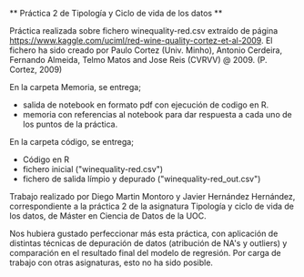 ** Práctica 2 de Tipología y Ciclo de vida de los datos **

Práctica realizada sobre fichero winequality-red.csv extraído de página https://www.kaggle.com/uciml/red-wine-quality-cortez-et-al-2009. El fichero ha sido creado por Paulo Cortez (Univ. Minho), Antonio Cerdeira, Fernando Almeida, Telmo Matos and Jose Reis (CVRVV) @ 2009. (P. Cortez, 2009)

En la carpeta Memoria, se entrega;
  - salida de notebook en formato pdf con ejecución de codigo en R. 
  - memoria con referencias al notebook para dar respuesta a cada uno de los puntos de la práctica.

En la carpeta código, se entrega;
  - Código en R
  - fichero inicial ("winequality-red.csv")
  - fichero de salida límpio y depurado ("winequality-red_out.csv")

Trabajo realizado por Diego Martin Montoro y Javier Hernández Hernández, correspondiente a la práctica 2 de la asignatura Tipología y ciclo de vida de los datos, de Máster en Ciencia de Datos de la UOC.

Nos hubiera gustado perfeccionar más esta práctica, con aplicación de distintas técnicas de depuración de datos (atribución de NA's y outliers) y comparación en el resultado final del modelo de regresión. Por carga de trabajo con otras asignaturas, esto no ha sido posible.
